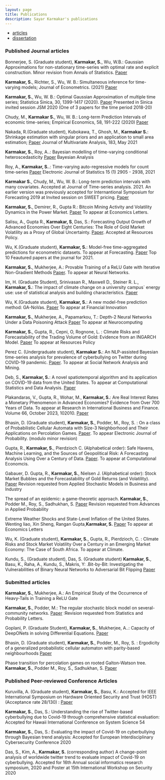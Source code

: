 ```yaml
---
layout: page
title: Publications
description: Sayar Karmakar's publications
---
```


<div class="navbar">
    <div class="navbar-inner">
        <ul class="nav">
            <li><a href="#articles">articles</a></li>
            <li><a href="#thesis">dissertation</a></li>
        </ul>
    </div>
</div>


### <a name="articles"></a>Published Journal articles

Bonnerjee, S. (Graduate student), **Karmakar, S.**, Wu, W.B.: Gaussian Approximations for non-stationary time-series with optimal rate and explicit construction. Minor revision from Annals of Statistics. [Paper](https://sayarkarmakar.github.io/publications/aos.pdf)

**Karmakar, S.**, Richter, S., Wu, W. B.: Simultaneous inference for time-varying models; Journal of Econometrics. (2021)
[Paper](https://doi.org/10.1016/j.jeconom.2021.03.002) 

**Karmakar, S.**, Wu, W. B.: Optimal Gaussian Approximation of multiple time series; Statistica Sinica, 30, 1399-1417 (2020). [Paper](doi.org/10.5705/ss.202017.0303) Presented in Sinica invited session JSM 2020 (One of 3 papers for the time period 2018-20)

Chudy, M., **Karmakar S.**, Wu, W. B.: Long-term Prediction Intervals of economic time-series; Empirical Economics, 58, 191-222 (2020) [Paper](https://doi.org/10.1007/s00181-019-01689-2) 

Nakada, R.(Graduate student), Kubokawa, T., Ghosh, M., **Karmakar S.**: Shrinkage estimation with singular priors and an application to small area estimation; [Paper](https://doi.org/10.1016/j.jmva.2021.104726) Journal of Multivariate Analysis, 183, May 2021

**Karmakar, S.**, Roy, A..: Bayesian modelling of time-varying conditional heteroscedasticity [Paper](https://doi.org/10.1214/21-BA1267) Bayesian Analysis

Roy, A., **Karmakar, S.**.: Time-varying auto-regressive models for count time-series [Paper](https://doi.org/10.1214/21-EJS1851) Electronic Journal of Statistics 15 (1) 2905 - 2938, 2021 

**Karmakar S.**, Chudy, M., Wu, W. B.: Long-term prediction intervals with many covariates. Accepted at Journal of Time-series analysis. 2021. An earlier version was previously accepted for
Internantional Symposium for Forecasting 2019 at Invited session on SWEET pricing.  [Paper](https://doi.org/10.1111/jtsa.12629) 

**Karmakar, S.**, Demirer, R., Gupta R.: Bitcoin Mining Activity and Volatility Dynamics in the Power Market. [Paper](https://sayarkarmakar.github.io/publications/Bitcoinindex.pdf)  To appear at Economics Letters. 

Salisu, A., Gupta R., **Karmakar, S**, Das, S.: Forecasting Output Growth of Advanced Economies Over Eight Centuries: The Role of Gold Market Volatility as a Proxy of Global Uncertainty. [Paper](https://doi.org/10.1016/j.resourpol.2021.102527). Accepted at Resources Policy.

Wu, K.(Graduate student), **Karmakar, S.**: Model-free time-aggregated predictions for econometric datasets. To appear at Forecasting. [Paper](https://doi.org/10.3390/forecast3040055) Top 10 Feautured papers at the journal for 2021. 

**Karmakar, S.**, Mukherjee, A.: Provable Training of a ReLU Gate with Iterative Non-Gradient Methods [Paper](https://sayarkarmakar.github.io/publications/nnmodsgd.pdf). To appear at Neural Networks.

Im, H. (Graduate Student), Srinivasan R.,  Maxwell D., Steiner R. L.,
**Karmakar, S.**: The  impact  of  climate  change  on  a  university 
campus` energy use: use of statistical analysis and building characteristics. 
[Paper](https://www.mdpi.com/2075-5309/12/2/108) 

Wu, K.(Graduate student), **Karmakar, S.**: A new model-free prediction method: GA-NoVas. [Paper](https://arxiv.org/abs/2112.08601)  To appear at Financial Innovation

**Karmakar, S.**, Mukherjee, A., Papamarkou, T.: Depth-2 Neural Networks Under a Data Poisoning Attack [Paper](https://arxiv.org/abs/2005.01699) To appear at Neurocomputing

**Karmakar, S.**, Gupta, R., Cepni, O,  Rognone, L. : Climate Risks and Forecastability of the Trading Volume of Gold: Evidence from an INGARCH Model. [Paper](https://sayarkarmakar.github.io/publications/countingarch.pdf) To appear at Resources Policy


Perez C. (Undergraduate student), **Karmakar S.**: An NLP-assisted Bayesian time-series analysis for prevalence of cyberbullying on Twitter during COVID-19 pandemic. [Paper](https://arxiv.org/abs/2208.04980). To appear at Social Network Analysis and Mining.


Deb, S., **Karmakar, S.**: A novel spatiotemporal algorithm and its application on COVID-19 data from the United States. To appear at Computational Statistics and Data Analysis. [Paper](https://sayarkarmakar.github.io/publications/CSDA_final_version.pdf)


Plakandaras, V.,  Gupta, R.,  Wohar, M.,  **Karmakar, S.**: Are Real Interest Rates a Monetary Phenomenon in Advanced Economies? Evidence from Over 700 Years of Data. To appear at Research in International Business and Finance. Volume 66, October 2023, 102010. [Paper](https://www.sciencedirect.com/science/article/abs/pii/S0275531923001368?dgcid=coauthor)

Bhasin, D. (Graduate student), **Karmakar, S.**, Podder, M., Roy, S. : On a class of Probabilistic Cellular Automata with Size-3 Neighborhood and Their Applications on Percolation Games.  [Paper](https://arxiv.org/abs/2208.11670). To appear Electronic Journal of Probability. (modulo minor revision)

Gupta, R., **Karmakar, S.**, Pierdzioch C. (Alphabetical order): Safe Havens, Machine Learning, and the Sources of Geopolitical Risk: A Forecasting Analysis Using Over a Century of Data. 
[Paper](https://sayarkarmakar.github.io/publications/safehavens.pdf). To appear at Computational Economcis.


Gabauer, D. Gupta, R., **Karmakar, S.**, Nielsen J. (Alphabetical order): Stock Market Bubbles and the Forecastability of Gold Returns (and Volatility). [Paper](https://www.up.ac.za/media/shared/61/WP/wp_2022_28.zp220424.pdf)
Revision requested from Applied Stochastic Models in Business and Industry

The spread of an epidemic: a game-theoretic approach. **Karmakar, S.**, 
Podder M., Roy, S., Sadhukhan, S. [Paper](https://arxiv.org/abs/2303.11402)
Revision requested from Advances in Applied Probability

Extreme Weather Shocks and State-Level Inflation of the United States. Wenting liao, Xin Sheng,
Rangan Gupta,**Karmakar, S.** [Paper](https://www.up.ac.za/media/shared/61/WP/wp_2024_02.zp246337.pdf) 
To appear at Economics Letters

Wu, K. (Graduate student), **Karmakar, S.**, Gupta, R., Pierdzioch, C. : Climate Risks and Stock Market Volatility Over a Century in an Emerging Market Economy: The Case of South Africa. To appear at Climate.

Kundu, S., (Graduate student), Das, S. (Graduate student) **Karmakar, S.**, Basu, K., Raha, A., Kundu, S.,  Makris, Y: .Bit-by-Bit: Investigating the Vulnerabilities of Binary Neural Networks to Adversarial Bit Flipping [Paper](https://sayarkarmakar.github.io/publications/tmlr.pdf)



### <a name="articles"></a>Submitted articles



**Karmakar, S.**, Mukherjee, A.: An Empirical Study of the Occurrence of Heavy-Tails in Training a ReLU Gate 

**Karmakar, S.**, Podder, M.: The regular stochastic block model on several-community networks. [Paper](https://arxiv.org/abs/2002.05577) :Revision requested from Statistics and Probability Letters. 

Goplani, P. (Graduate Student), **Karmakar, S.**, Mukherjee, A..: Capacity of DeepONets in solving Differential Equations.  [Paper](https://arxiv.org/abs/2205.11539)

Bhasin, D. (Graduate student), **Karmakar, S.**, Podder, M., Roy, S. : Ergodicity of a generalized probabilistic cellular automaton with parity-based neighbourhoods  [Paper](https://arxiv.org/abs/2212.01753)

Phase transition for percolation games on rooted Galton-Watson tree. **Karmakar, S.**, 
Podder M., Roy, S., Sadhukhan, S.  [Paper](https://arxiv.org/abs/2303.09771)



### <a name="articles"></a> Published Peer-reviewed Conference Articles 

Kuruvilla, A. (Graduate student), **Karmakar, S.**, Basu, K.: Accepted for IEEE International Symposium on Hardware Oriented Security and Trust (HOST) (Acceptance rate 28/130) : [Paper](https://sayarkarmakar.github.io/publications/hpctimeseries.pdf)

**Karmakar, S.**, Das, S.: Understanding the rise of Twitter-based cyberbullying due to Covid-19 through comprehensive statistical evaluation: Accepted for Hawaii International Conference on System Science 54 

**Karmakar, S.**, Das, S.: Evaluating the impact of Covid-19 on cyberbullying through Bayesian trend analysis: Accepted for European Interdisciplinary Cybersecurity Conference 2020

Das, S., Kim, A., **Karmakar, S.** (corresponding author) A change-point analysis of worldwide twitter trend to evaluate impact of Covid-19 on cyberbullying. Accepted for 16th Annual social informatics research symposium, 2020 and Poster at 15th International Workshop on Security 2020






